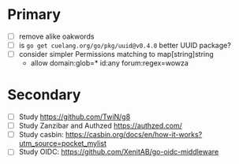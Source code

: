 # Primary

- [ ] remove alike oakwords
- [ ] is `go get cuelang.org/go/pkg/uuid@v0.4.0` better UUID package?
- [ ] consider simpler Permissions matching to map[string]string
  - allow domain:glob=\* id:any forum:regex=wowza

# Secondary

- [ ] Study https://github.com/TwiN/g8
- [ ] Study Zanzibar and Authzed https://authzed.com/
- [ ] Study casbin: https://casbin.org/docs/en/how-it-works?utm_source=pocket_mylist
- [ ] Study OIDC: https://github.com/XenitAB/go-oidc-middleware
